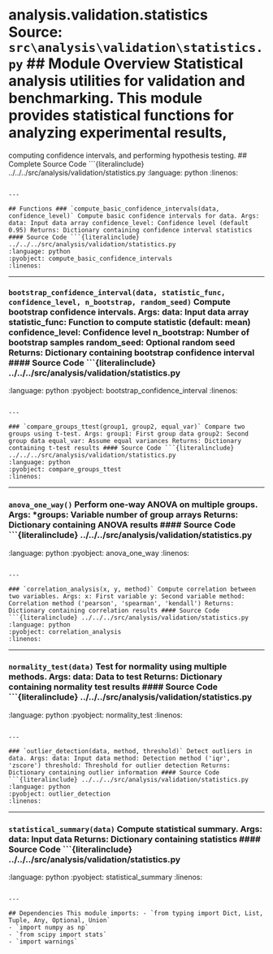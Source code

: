 # analysis.validation.statistics **Source:** `src\analysis\validation\statistics.py` ## Module Overview Statistical analysis utilities for validation and benchmarking. This module provides statistical functions for analyzing experimental results,

computing confidence intervals, and performing hypothesis testing. ## Complete Source Code ```{literalinclude} ../../../src/analysis/validation/statistics.py
:language: python
:linenos:
```

---

## Functions ### `compute_basic_confidence_intervals(data, confidence_level)` Compute basic confidence intervals for data. Args: data: Input data array confidence_level: Confidence level (default 0.95) Returns: Dictionary containing confidence interval statistics #### Source Code ```{literalinclude} ../../../src/analysis/validation/statistics.py
:language: python
:pyobject: compute_basic_confidence_intervals
:linenos:
```

---

### `bootstrap_confidence_interval(data, statistic_func, confidence_level, n_bootstrap, random_seed)` Compute bootstrap confidence intervals. Args: data: Input data array statistic_func: Function to compute statistic (default: mean) confidence_level: Confidence level n_bootstrap: Number of bootstrap samples random_seed: Optional random seed Returns: Dictionary containing bootstrap confidence interval #### Source Code ```{literalinclude} ../../../src/analysis/validation/statistics.py

:language: python
:pyobject: bootstrap_confidence_interval
:linenos:
```

---

### `compare_groups_ttest(group1, group2, equal_var)` Compare two groups using t-test. Args: group1: First group data group2: Second group data equal_var: Assume equal variances Returns: Dictionary containing t-test results #### Source Code ```{literalinclude} ../../../src/analysis/validation/statistics.py
:language: python
:pyobject: compare_groups_ttest
:linenos:
```

---

### `anova_one_way()` Perform one-way ANOVA on multiple groups. Args: *groups: Variable number of group arrays Returns: Dictionary containing ANOVA results #### Source Code ```{literalinclude} ../../../src/analysis/validation/statistics.py

:language: python
:pyobject: anova_one_way
:linenos:
```

---

### `correlation_analysis(x, y, method)` Compute correlation between two variables. Args: x: First variable y: Second variable method: Correlation method ('pearson', 'spearman', 'kendall') Returns: Dictionary containing correlation results #### Source Code ```{literalinclude} ../../../src/analysis/validation/statistics.py
:language: python
:pyobject: correlation_analysis
:linenos:
```

---

### `normality_test(data)` Test for normality using multiple methods. Args: data: Data to test Returns: Dictionary containing normality test results #### Source Code ```{literalinclude} ../../../src/analysis/validation/statistics.py

:language: python
:pyobject: normality_test
:linenos:
```

---

### `outlier_detection(data, method, threshold)` Detect outliers in data. Args: data: Input data method: Detection method ('iqr', 'zscore') threshold: Threshold for outlier detection Returns: Dictionary containing outlier information #### Source Code ```{literalinclude} ../../../src/analysis/validation/statistics.py
:language: python
:pyobject: outlier_detection
:linenos:
```

---

### `statistical_summary(data)` Compute statistical summary. Args: data: Input data Returns: Dictionary containing statistics #### Source Code ```{literalinclude} ../../../src/analysis/validation/statistics.py

:language: python
:pyobject: statistical_summary
:linenos:
```

---

## Dependencies This module imports: - `from typing import Dict, List, Tuple, Any, Optional, Union`
- `import numpy as np`
- `from scipy import stats`
- `import warnings`

